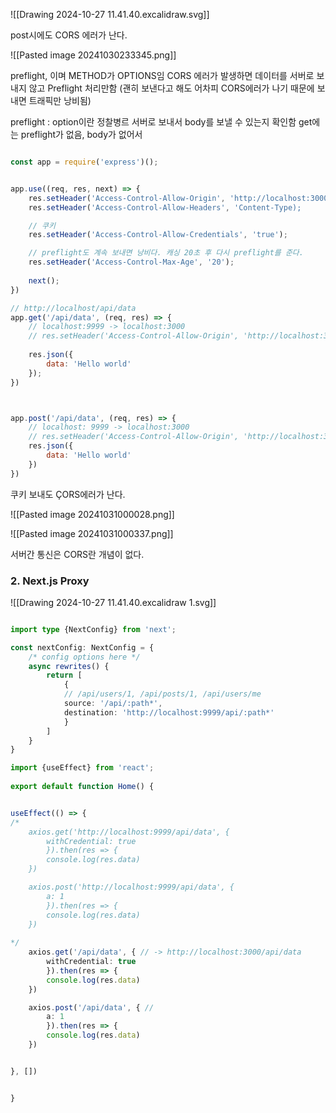 
![[Drawing 2024-10-27 11.41.40.excalidraw.svg]]

post시에도 CORS 에러가 난다.

![[Pasted image 20241030233345.png]]

preflight, 이며 METHOD가 OPTIONS임
CORS 에러가 발생하면 데이터를 서버로 보내지 않고 Preflight 처리만함
(괜히 보낸다고 해도 어차피 CORS에러가 나기 때문에 보내면 트래픽만 낭비됨)

preflight : option이란 정찰병르 서버로 보내서 body를 보낼 수 있는지 확인함
get에는 preflight가 없음, body가 없어서


```js

const app = require('express')();


app.use((req, res, next) => {
	res.setHeader('Access-Control-Allow-Origin', 'http://localhost:3000');
	res.setHeader('Access-Control-Allow-Headers', 'Content-Type);

	// 쿠키
	res.setHeader('Access-Control-Allow-Credentials', 'true');

	// preflight도 계속 보내면 낭비다. 캐싱 20초 후 다시 preflight를 준다.
	res.setHeader('Access-Control-Max-Age', '20');
				  
	next();
})

// http://localhost/api/data
app.get('/api/data', (req, res) => {
	// localhost:9999 -> localhost:3000
 	// res.setHeader('Access-Control-Allow-Origin', 'http://localhost:3000'); 
	
	res.json({
		data: 'Hello world'
	});
})



app.post('/api/data', (req, res) => {
	// localhost: 9999 -> localhost:3000
	// res.setHeader('Access-Control-Allow-Origin', 'http://localhost:3000')
	res.json({
		data: 'Hello world'
	})
})


```

쿠키 보내도 ÇORS에러가 난다.

![[Pasted image 20241031000028.png]]



![[Pasted image 20241031000337.png]]


서버간 통신은 CORS란 개념이 없다.

### 2. Next.js Proxy 

![[Drawing 2024-10-27 11.41.40.excalidraw 1.svg]]
```ts

import type {NextConfig} from 'next';

const nextConfig: NextConfig = {
	/* config options here */
	async rewrites() {
		return [
			{
			// /api/users/1, /api/posts/1, /api/users/me
			source: '/api/:path*',
			destination: 'http://localhost:9999/api/:path*'
			}
		]
	}
}

```


```ts
import {useEffect} from 'react';
	
export default function Home() {


useEffect(() => {
/*
	axios.get('http://localhost:9999/api/data', {
		withCredential: true
		}).then(res => {
		console.log(res.data)
	})

	axios.post('http://localhost:9999/api/data', {
		a: 1
		}).then(res => {
		console.log(res.data)
	})
	
*/
	axios.get('/api/data', { // -> http://localhost:3000/api/data
		withCredential: true
		}).then(res => {
		console.log(res.data)
	})

	axios.post('/api/data', { // 
		a: 1
		}).then(res => {
		console.log(res.data)
	})


}, [])


}



```